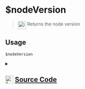 # $nodeVersion
> <img align="top" src="https://upload.wikimedia.org/wikipedia/commons/thumb/e/e4/Infobox_info_icon.svg/160px-Infobox_info_icon.svg.png?20150409153300" alt="image" width="25" height="auto"> Returns the node version
## Usage
```
$nodeVersion
```
<details>
<summary>
    
## <img align="top" src="https://cdn4.iconfinder.com/data/icons/iconsimple-logotypes/512/github-512.png" alt="image" width="25" height="auto">  [Source Code](https://github.com/tryforge/ForgeScript-V2/blob/main/src/native/nodeVersion.ts)
    
</summary>
    
```ts
import { NativeFunction, Return } from "../structures"

export default new NativeFunction({
    name: "$nodeVersion",
    version: "1.0.0",
    description: "Returns the node version",
    unwrap: false,
    execute(ctx) {
        // eslint-disable-next-line no-undef
        return Return.success(process.version)
    },
})

```
    
</details>